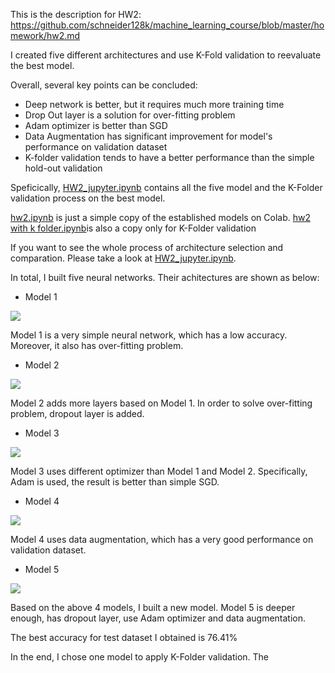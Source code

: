 This is the description for HW2: https://github.com/schneider128k/machine_learning_course/blob/master/homework/hw2.md

I created five different architectures and use K-Fold validation to reevaluate the best model.


Overall, several key points can be concluded:
   * Deep network is better, but it requires much more training time
   * Drop Out layer is a solution for over-fitting problem
   * Adam optimizer is better than SGD
   * Data Augmentation has significant improvement for model's performance on validation dataset
   * K-folder validation tends to have a better performance than the simple hold-out validation

Speficically, [HW2_jupyter.ipynb](https://github.com/PeiLi-Sandman/machine_learning/blob/master/HW2/HW2_jupyter.ipynb)
contains all the five model and the K-Folder validation process on the best model. 

[hw2.ipynb](https://github.com/PeiLi-Sandman/machine_learning/blob/master/HW2/hw2.ipynb) is just a simple copy of the established models on Colab. [hw2 with k folder.ipynb](https://github.com/PeiLi-Sandman/machine_learning/blob/master/HW2/hw2_with_k_folder.ipynb)is also a copy only for K-Folder validation

If you want to see the whole process of architecture selection and comparation. Please take a look at [HW2_jupyter.ipynb](https://github.com/PeiLi-Sandman/machine_learning/blob/master/HW2/HW2_jupyter.ipynb).

In total, I built five neural networks. Their achitectures are shown as below:
  * Model 1
  
  ![](https://github.com/PeiLi-Sandman/machine_learning/blob/master/HW2/picture/model1.PNG)
  
  Model 1 is a very simple neural network, which has a low accuracy. Moreover, it also has over-fitting problem.
  
  * Model 2
  
  ![](https://github.com/PeiLi-Sandman/machine_learning/blob/master/HW2/picture/model2.PNG)
  
  Model 2 adds more layers based on Model 1. In order to solve over-fitting problem, dropout layer is added.
  
  * Model 3
  
  ![](https://github.com/PeiLi-Sandman/machine_learning/blob/master/HW2/picture/model3.PNG)
  
  Model 3 uses different optimizer than Model 1 and Model 2. Specifically, Adam is used, the result is better than simple SGD.
  
  * Model 4
  
  ![](https://github.com/PeiLi-Sandman/machine_learning/blob/master/HW2/picture/model4.PNG)
  
  Model 4 uses data augmentation, which has a very good performance on validation dataset.
  
  * Model 5
  
  ![](https://github.com/PeiLi-Sandman/machine_learning/blob/master/HW2/picture/model5.PNG)
  
  Based on the above 4 models, I built a new model. Model 5 is deeper enough, has dropout layer, use Adam optimizer and data augmentation. 
  
  The best accuracy for test dataset I obtained is 76.41%
  
  In the end, I chose one model to apply K-Folder validation. The
  
